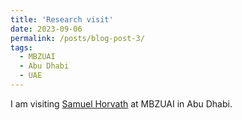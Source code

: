 ```yaml
---
title: 'Research visit'
date: 2023-09-06
permalink: /posts/blog-post-3/
tags:
  - MBZUAI
  - Abu Dhabi
  - UAE
---
```

I am visiting [Samuel Horvath](https://sites.google.com/view/samuelhorvath) at MBZUAI in Abu Dhabi. 
